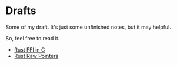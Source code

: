 # Drafts

Some of my draft. It's just some unfinished notes, but it may helpful.

So, feel free to read it.

- [Rust FFI in C](./rust-ffi-c.html)
- [Rust Raw Pointers](./rust-raw-pointers.html)
